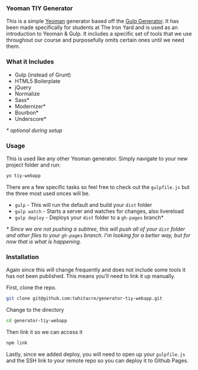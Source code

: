 ### Yeoman TIY Generator

This is a simple [Yeoman](http://yeoman.io/) generator based off the [Gulp Generator](https://github.com/yeoman/generator-gulp-webapp). It has been made specifically for students at The Iron Yard and is used as an introduction to Yeoman & Gulp. It includes a specific set of tools that we use throughout our course and purposefully omits certain ones until we need them.

### What it Includes

* Gulp (instead of Grunt)
* HTML5 Boilerplate
* jQuery
* Normalize
* Sass*
* Modernizer*
* Bourbon*
* Underscore*

_* optional during setup_

### Usage

This is used like any other Yeoman generator. Simply navigate to your new project folder and run:

```sh
yo tiy-webapp
```

There are a few specific tasks so feel free to check out the `gulpfile.js` but the three most used onces will be.

* `gulp` - This will run the default and build your `dist` folder
* `gulp watch` - Starts a server and watches for changes, also livereload
* `gulp deploy` - Deploys your `dist` folder to a `gh-pages` branch*

_* Since we are not pushing a subtree, this will push all of your `dist` folder and other files to your `gh-pages` branch. I'm looking for a better way, but for now that is what is happening._

### Installation

Again since this will change frequently and does not include some tools it has not been published. This means you'll need to link it up manually.

First, clone the repo.

```sh
git clone git@github.com:twhitacre/generator-tiy-webapp.git
```

Change to the directory

```sh
cd generator-tiy-webapp
```

Then link it so we can access it

```sh
npm link
```

Lastly, since we added deploy, you will need to open up your `gulpfile.js` and the SSH link to your remote repo so you can deploy it to Github Pages.

